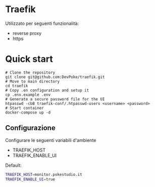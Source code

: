 # Traefik

Utilizzato per seguenti funzionalità:
- reverse proxy
- https

# Quick start

```shell
# Clone the repository
git clone git@github.com:DevPoke/traefik.git
# Move to main directory
cd traefik
# Copy .en configuration and setup it
cp .env.example .env
# Generate a secure password file for the UI
htpasswd -cbB traefik-conf/.htpasswd-users <username> <password>
# Start container
docker-compose up -d
```
## Configurazione

Configurare le seguenti variabili d'ambiente

- TRAEFIK_HOST
- TRAEFIK_ENABLE_UI

Default:
```bash
TRAEFIK_HOST=monitor.pokestudio.it
TRAEFIK_ENABLE_UI=true
```
